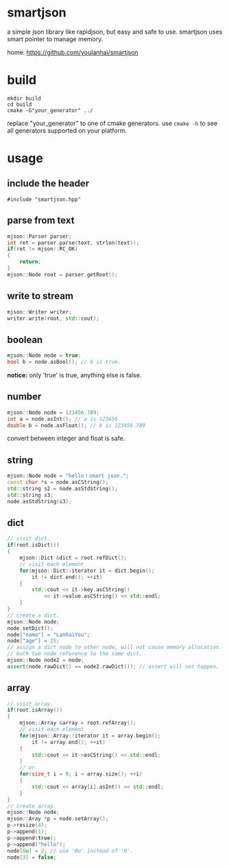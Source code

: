 # smartjson
a simple json library like rapidjson, but easy and safe to use.
smartjson uses smart pointer to manage memory. 

home: https://github.com/youlanhai/smartjson

# build
```
mkdir build
cd build
cmake -G"your_generator" ../
```
replace "your_generator" to one of cmake generators. use `cmake -h` to see all generators supported on your platform.

# usage
## include the header
`#include "smartjson.hpp"`

## parse from text
```c++
mjson::Parser parser;
int ret = parser.parse(text, strlen(text));
if(ret != mjson::RC_OK)
{
    return;
}
mjson::Node root = parser.getRoot();
```
## write to stream
```c++
mjson::Writer writer;
writer.write(root, std::cout);
```
## boolean
```c++
mjson::Node node = true;
bool b = node.asBool(); // b is true.
```
**notice:** only 'true' is true, anything else is false. 
## number
```c++
mjson::Node node = 123456.789;
int a = node.asInt(); // a is 123456
double b = node.asFloat(); // b is 123456.789
```
convert between integer and float is safe.
## string
```c++
mjson::Node node = "hello！smart json.";
const char *s = node.asCString();
std::string s2 = node.asStdString();
std::string s3;
node.asStdString(s3);
```
## dict
```c++
// visit dict.
if(root.isDict())
{
    mjson::Dict &dict = root.refDict();
    // visit each element
    for(mjson::Dict::iterator it = dict.begin();
        it != dict.end(); ++it)
    {
        std::cout << it->key.asCString()
            << it->value.asCString() << std::endl;
    }
}
// create a dict.
mjson::Node node;
node.setDict();
node["name"] = "LanhaiYou";
node["age"] = 25;
// assign a dict node to other node, will not cause memory allocation.
// both two node reference to the same dict.
mjson::Node node2 = node;
assert(node.rawDict() == node2.rawDict()); // assert will not happen.
```
## array
```c++
// visit array.
if(root.isArray())
{
    mjson::Array &array = root.refArray();
    // visit each element
    for(mjson::Array::iterator it = array.begin();
        it != array.end(); ++it)
    {
        std::cout << it->asCString() << std::endl;
    }
    // or
    for(size_t i = 0; i < array.size(); ++i)
    {
        std::cout << array[i].asInt() << std::endl;
    }
}
// create array.
mjson::Node node;
mjson::Aray *p = node.setArray();
p->resize(4);
p->append(1);
p->append(true);
p->append("hello");
node[0u] = 2; // use '0u' instead of '0'.
node[3] = false;
```

